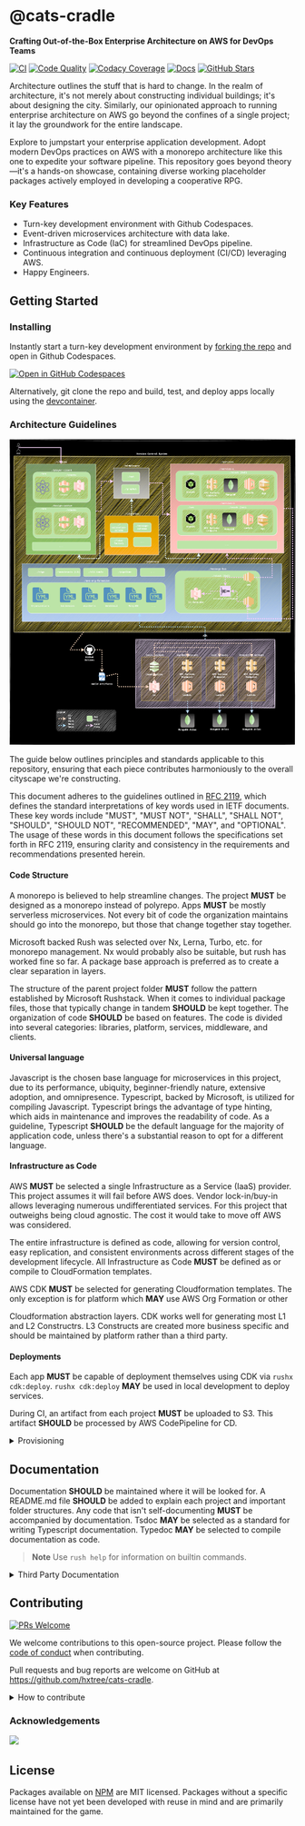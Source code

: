 # @cats-cradle

**Crafting Out-of-the-Box Enterprise Architecture on AWS for DevOps Teams**

[![CI](https://github.com/hxtree/cats-cradle/actions/workflows/on-merge.yml/badge.svg)](https://github.com/hxtree/cats-cradle/actions/workflows/on-merge.yml)
[![Code Quality](https://app.codacy.com/project/badge/Grade/8024531285164025aef972fcb059ea74)](https://www.codacy.com/gh/hxtree/cats-cradle/dashboard?utm_source=github.com&utm_medium=referral&utm_content=hxtree/cats-cradle&utm_campaign=Badge_Grade)
[![Codacy Coverage](https://app.codacy.com/project/badge/Coverage/8024531285164025aef972fcb059ea74)](https://app.codacy.com/gh/hxtree/cats-cradle)
[![Docs](https://github.com/hxtree/cats-cradle/actions/workflows/pages/pages-build-deployment/badge.svg)](https://hxtree.github.io/cats-cradle/)
[![GitHub Stars](https://img.shields.io/github/stars/hxtree/cats-cradle?style=social)](https://github.com/hxtree/cats-cradle/stargazers)

Architecture outlines the stuff that is hard to change. In the realm of
architecture, it's not merely about constructing individual buildings; it's
about designing the city. Similarly, our opinionated approach to running
enterprise architecture on AWS go beyond the confines of a single project; it
lay the groundwork for the entire landscape.

Explore to jumpstart your enterprise application development. Adopt modern
DevOps practices on AWS with a monorepo architecture like this one to expedite
your software pipeline. This repository goes beyond theory—it's a hands-on
showcase, containing diverse working placeholder packages actively employed in
developing a cooperative RPG.

### Key Features

- Turn-key development environment with Github Codespaces.
- Event-driven microservices architecture with data lake.
- Infrastructure as Code (IaC) for streamlined DevOps pipeline.
- Continuous integration and continuous deployment (CI/CD) leveraging AWS.
- Happy Engineers.

## Getting Started

### Installing

Instantly start a turn-key development environment by
[forking the repo](https://github.com/hxtree/cats-cradle/fork) and open in
Github Codespaces.

[![Open in GitHub Codespaces](https://github.com/codespaces/badge.svg)](https://github.com/codespaces/new?hide_repo_select=true&ref=main&repo=438855397)

Alternatively, git clone the repo and build, test, and deploy apps locally using
the [devcontainer](.devcontainer/README.md).

### Architecture Guidelines

![Flow Chart](docs/flow-chart.drawio.svg)

The guide below outlines principles and standards applicable to this repository,
ensuring that each piece contributes harmoniously to the overall cityscape we're
constructing.

This document adheres to the guidelines outlined in
[RFC 2119](https://www.ietf.org/rfc/rfc2119.txt), which defines the standard
interpretations of key words used in IETF documents. These key words include
"MUST", "MUST NOT", "SHALL", "SHALL NOT", "SHOULD", "SHOULD NOT", "RECOMMENDED",
"MAY", and "OPTIONAL". The usage of these words in this document follows the
specifications set forth in RFC 2119, ensuring clarity and consistency in the
requirements and recommendations presented herein.

#### Code Structure

A monorepo is believed to help streamline changes. The project **MUST** be
designed as a monorepo instead of polyrepo. Apps **MUST** be mostly serverless
microservices. Not every bit of code the organization maintains should go into
the monorepo, but those that change together stay together.

Microsoft backed Rush was selected over Nx, Lerna, Turbo, etc. for monorepo
management. Nx would probably also be suitable, but rush has worked fine so far.
A package base approach is preferred as to create a clear separation in layers.

The structure of the parent project folder **MUST** follow the pattern
established by Microsoft Rushstack. When it comes to individual package files,
those that typically change in tandem **SHOULD** be kept together. The
organization of code **SHOULD** be based on features. The code is divided into
several categories: libraries, platform, services, middleware, and clients.

#### Universal language

Javascript is the chosen base language for microservices in this project, due to
its performance, ubiquity, beginner-friendly nature, extensive adoption, and
omnipresence. Typescript, backed by Microsoft, is utilized for compiling
Javascript. Typescript brings the advantage of type hinting, which aids in
maintenance and improves the readability of code. As a guideline, Typescript
**SHOULD** be the default language for the majority of application code, unless
there's a substantial reason to opt for a different language.

#### Infrastructure as Code

AWS **MUST** be selected a single Infrastructure as a Service (IaaS) provider.
This project assumes it will fail before AWS does. Vendor lock-in/buy-in allows
leveraging numerous undifferentiated services. For this project that outweighs
being cloud agnostic. The cost it would take to move off AWS was considered.

The entire infrastructure is defined as code, allowing for version control, easy
replication, and consistent environments across different stages of the
development lifecycle. All Infrastructure as Code **MUST** be defined as or
compile to CloudFormation templates.

AWS CDK **MUST** be selected for generating Cloudformation templates. The only
exception is for platform which **MAY** use AWS Org Formation or other

Cloudformation abstraction layers. CDK works well for generating most L1 and L2
Constructrs. L3 Constructs are created more business specific and should be
maintained by platform rather than a third party.

#### Deployments

Each app **MUST** be capable of deployment themselves using CDK via
`rushx cdk:deploy`. `rushx cdk:deploy` **MAY** be used in local development to
deploy services.

During CI, an artifact from each project **MUST** be uploaded to S3. This
artifact **SHOULD** be processed by AWS CodePipeline for CD.

<details>
  <summary>Provisioning</summary>

1. Setup [AWS Org Formation](/platform/aws-org-formation/README.md).

2. Login via SSO, bootstrap deployments, deploy platform, deploy services, and
   then deploy clients.

   ```bash
   rush sso
   rush cdk:bootstrap
   rush cdk:deploy --to tag:deploy-platform
   rush cdk:deploy --to tag:services
   rush cdk:deploy --to tag:middleware
   rush cdk:deploy --to tag:clients
   ```

3. Login via SSO to tools account and then deploy tools.

   ```bash
   rush sso -p tools
   rush cdk:bootstrap
   rush cdk:deploy --to tag:deploy-tools
   ```

</details>

## Documentation

Documentation **SHOULD** be maintained where it will be looked for. A README.md
file **SHOULD** be added to explain each project and important folder
structures. Any code that isn't self-documenting **MUST** be accompanied by
documentation. Tsdoc **MAY** be selected as a standard for writing Typescript
documentation. Typedoc **MAY** be selected to compile documentation as code.

> **Note** Use `rush help` for information on builtin commands.

<details>
  <summary>Third Party Documentation</summary>

- [AWS CLI](https://docs.aws.amazon.com/cdk/v2/guide/cli.html)
- [Typescript](https://www.typescriptlang.org/docs/)
- [Jest](https://jestjs.io/)
- [RushJS](https://rushjs.io)
  - [Selecting Subsets](https://rushjs.io/pages/developer/selecting_subsets/)
- [Rushstack](https://github.com/microsoft/rushstack)
</details>

## Contributing

[![PRs Welcome](https://img.shields.io/badge/PRs-welcome-brightgreen.svg)](http://makeapullrequest.com)

We welcome contributions to this open-source project. Please follow the
[code of conduct](docs/CODE_OF_CONDUCT.md) when contributing.

Pull requests and bug reports are welcome on GitHub at
<https://github.com/hxtree/cats-cradle>.

<details>
  <summary>How to contribute</summary>

1. Checkout a new branch from main using git.

   ```bash
   git checkout -b feature/improve-readme
   ```

2. Work on changes (e.g. fix a bug or add a new feature). Test-driven
   development encouraged.

   ```bash
   rushx dev
   rushx test
   ```

3. Stage and commit changes using
   [conventional commits](https://www.conventionalcommits.org/en/v1.0.0/#specification).

   ```bash
   git add .
   git commit -m 'doc: fix spelling of computers'
   ```

4. (Optional) If changing a library that is published to NPM, document
   [semantic version](https://semver.org/) changes, generate Changelogs, and
   commit changes.

   ```bash
   rush change
   rush version --bump
   git commit -m 'chore: bump change log'
   ```

5. Push code and open a PR. Celebrate contributing to @cats-cradle.

   ```bash
   git push
   ```

</details>

### Acknowledgements

<a href="https://github.com/hxtree/cats-cradle/graphs/contributors">
  <img src="https://contrib.rocks/image?repo=hxtree/cats-cradle" />
</a>

## License

Packages available on [NPM](https://www.npmjs.com/search?q=%40cats-cradle) are
MIT licensed. Packages without a specific license have not yet been developed
with reuse in mind and are primarily maintained for the game.
